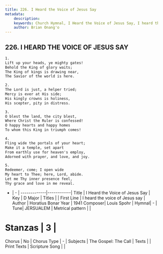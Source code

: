 ```yaml
---
title: 226. I Heard the Voice of Jesus Say
metadata:
    description: 
    keywords: Church Hymnal, I Heard the Voice of Jesus Say, I heard the voice of Jesus say, 
    author: Brian Onang'o
---
```



## 226. I HEARD THE VOICE OF JESUS SAY

```txt
1.
Lift up your heads, ye mighty gates!
Behold the King of glory waits;
The King of kings is drawing near,
The Savior of the world is here.

2.
The Lord is just, a helper tried;
Mercy is ever at His side;
His kingly crowns is holiness,
His scepter, pity in distress.

3.
O blest the land, the city blest,
Where Christ the Ruler is confessed!
O happy hearts and happy homes
To whom this King in triumph comes!

4.
Fling wide the portals of your heart;
Make it a temple, set apart
From earthly use for heaven's employ,
Adorned with prayer, and love, and joy.

5.
Redeemer, come; I open wide
My heart to Thee; here, Lord, abide.
Let me Thy inner presence feel,
Thy grace and love in me reveal.

```

- |   -  |
-------------|------------|
Title | I Heard the Voice of Jesus Say |
Key | D Major |
Titles |  |
First Line | I heard the voice of Jesus say |
Author | Horatius Bonar
Year | 1941
Composer| Louis Spohr |
Hymnal|  - |
Tune| JERSUALEM |
Metrical pattern | |
# Stanzas | 3 |
Chorus | No |
Chorus Type | - |
Subjects | The Gospel: The Call |
Texts |  |
Print Texts | 
Scripture Song |  |
  
